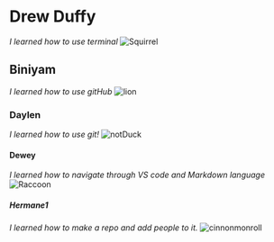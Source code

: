 # Drew Duffy
_I learned how to use terminal_
![Squirrel](https://upload.wikimedia.org/wikipedia/commons/1/15/EasternGraySquirrel_GAm.jpg)
## Biniyam
_I learned how to use gitHub_
![lion](https://encrypted-tbn0.gstatic.com/images?q=tbn:ANd9GcTxx1Kaj5OEydTvW9Won37J6Y93-ouBiRkx0xTcXr83qb3CRhCL)
### Daylen
_I learned how to use git!_
![notDuck](https://upload.wikimedia.org/wikipedia/commons/thumb/b/bf/Anas_platyrhynchos_male_female_quadrat.jpg/800px-Anas_platyrhynchos_male_female_quadrat.jpg)

#### Dewey
_I learned how to navigate through VS code and Markdown language_ 
![Raccoon](https://upload.wikimedia.org/wikipedia/commons/thumb/3/3e/Raccoon_in_Central_Park_%2835264%29.jpg/220px-Raccoon_in_Central_Park_%2835264%29.jpg)

##### Hermane1
_I learned how to make a repo and add people to it._
![cinnonmonroll](https://th.bing.com/th/id/OIP.49T5golAyaV9JANLP_RYBQHaNK?w=115&h=187&c=7&r=0&o=5&dpr=1.5&pid=1.7)
